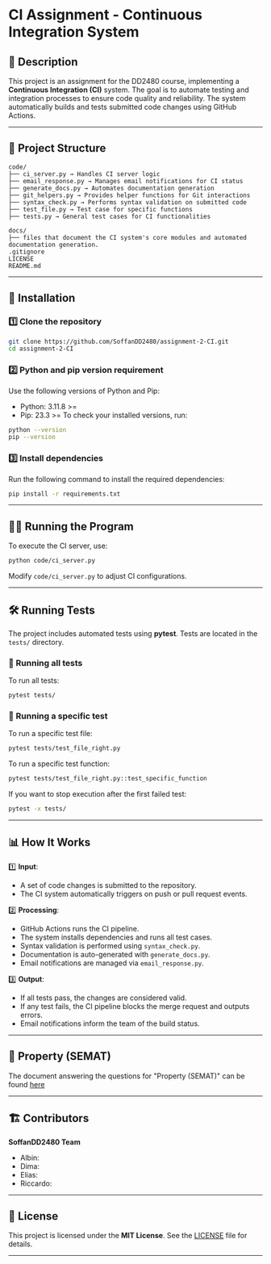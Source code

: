 # CI Assignment - Continuous Integration System

## 📌 Description

This project is an assignment for the DD2480 course, implementing a **Continuous Integration (CI)** system. The goal is to automate testing and integration processes to ensure code quality and reliability. The system automatically builds and tests submitted code changes using GitHub Actions.

---

## 📂 Project Structure

```
code/
├── ci_server.py → Handles CI server logic
├── email_response.py → Manages email notifications for CI status
├── generate_docs.py → Automates documentation generation
├── git_helpers.py → Provides helper functions for Git interactions
├── syntax_check.py → Performs syntax validation on submitted code
├── test_file.py → Test case for specific functions
├── tests.py → General test cases for CI functionalities

docs/
├── files that document the CI system's core modules and automated documentation generation.
.gitignore
LICENSE 
README.md 
```

---

## 🚀 Installation

### 1️⃣ Clone the repository

```bash
git clone https://github.com/SoffanDD2480/assignment-2-CI.git
cd assignment-2-CI
```

### 2️⃣ Python and pip version requirement

Use the following versions of Python and Pip:
* Python: 3.11.8 >=
* Pip: 23.3 >=
To check your installed versions, run:

```bash
python --version
pip --version
```

### 3️⃣ Install dependencies

Run the following command to install the required dependencies:

```bash
pip install -r requirements.txt
```

---

## 🏃‍♂️ Running the Program

To execute the CI server, use:

```bash
python code/ci_server.py
```

Modify `code/ci_server.py` to adjust CI configurations.

---

## 🛠 Running Tests

The project includes automated tests using **pytest**. Tests are located in the `tests/` directory.

### 🔹 Running all tests
To run all tests:

```bash
pytest tests/
```

### 🔹 Running a specific test
To run a specific test file:

```bash
pytest tests/test_file_right.py
```

To run a specific test function:

```bash
pytest tests/test_file_right.py::test_specific_function
```

If you want to stop execution after the first failed test:

```bash
pytest -x tests/
```

---

## 📊 How It Works

1️⃣ **Input**:
   - A set of code changes is submitted to the repository.
   - The CI system automatically triggers on push or pull request events.

2️⃣ **Processing**:
   - GitHub Actions runs the CI pipeline.
   - The system installs dependencies and runs all test cases.
   - Syntax validation is performed using `syntax_check.py`.
   - Documentation is auto-generated with `generate_docs.py`.
   - Email notifications are managed via `email_response.py`.

3️⃣ **Output**:
   - If all tests pass, the changes are considered valid.
   - If any test fails, the CI pipeline blocks the merge request and outputs errors.
   - Email notifications inform the team of the build status.

---

## 📝 Property (SEMAT)

The document answering the questions for "Property (SEMAT)" can be found [here](Property_SEMAT.md)

---

## 🏗 Contributors

**SoffanDD2480 Team**

- Albin:
- Dima:
- Elias:
- Riccardo:

---

## 📜 License

This project is licensed under the **MIT License**. See the [LICENSE](LICENSE) file for details.

---

